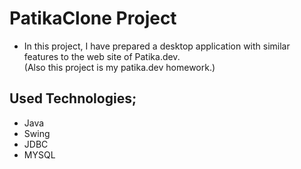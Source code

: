 # PatikaClone Project
- In this project, I have prepared a desktop application with similar features to the web site of Patika.dev. 
 <br> (Also this project is my patika.dev homework.)

## Used Technologies;
* Java
* Swing
* JDBC
* MYSQL


